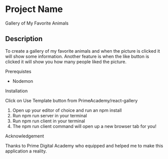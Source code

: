 # Project Name

Gallery of My Favorite Animals

## Description

To create a gallery of my favorite animals and when the picture is clicked it will show some information. Another feature is when the like button is clicked it will show you how many people liked the picture. 


Prerequistes

* Nodemon

Installation

Click on Use Template button from PrimeAcademy/react-gallery
1. Open up your editor of choice and run an npm install
2. Run npm run server in your terminal
3. Run npm run client in your terminal
4. The npm run client command will open up a new browser tab for you!


Acknowledgement

Thanks to Prime Digital Academy who equipped and helped me to make this application a reality.
